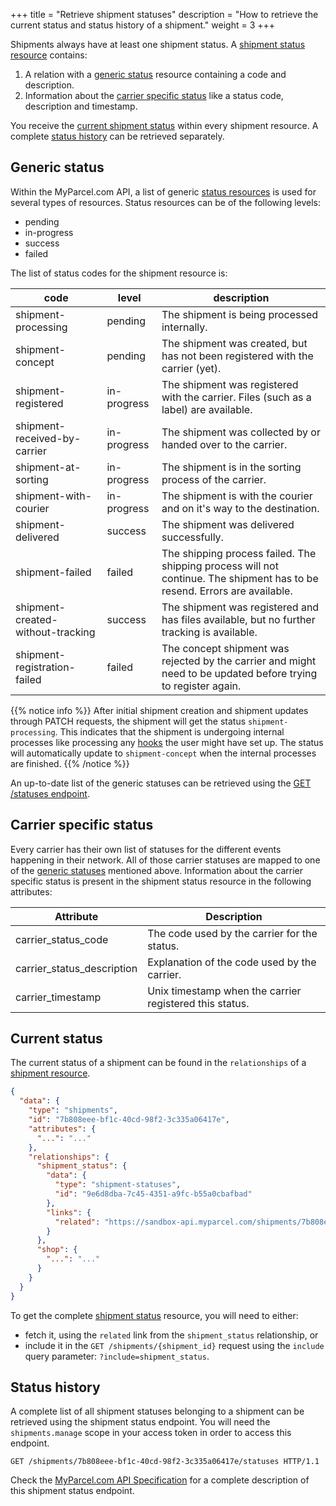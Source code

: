 +++
title = "Retrieve shipment statuses"
description = "How to retrieve the current status and status history of a shipment."
weight = 3
+++

Shipments always have at least one shipment status. A [shipment status resource](/api/resources/shipment-statuses) contains:

1. A relation with a [generic status](#generic-status) resource containing a code and description.
2. Information about the [carrier specific status](#carrier-specific-status) like a status code, description and timestamp.

You receive the [current shipment status](#current-status) within every shipment resource. A complete [status history](#status-history) can be retrieved separately. 

## Generic status

Within the MyParcel.com API, a list of generic [status resources](/api/resources/statuses) is used for several types of resources. 
Status resources can be of the following levels:

- pending
- in-progress
- success
- failed

The list of status codes for the shipment resource is:

code                                | level         | description
----------------------------------- | ------------- | ------------------------------------------------------------------------------
shipment-processing                 | pending       | The shipment is being processed internally.
shipment-concept                    | pending       | The shipment was created, but has not been registered with the carrier (yet).
shipment-registered                 | in-progress   | The shipment was registered with the carrier. Files (such as a label) are available.
shipment-received-by-carrier        | in-progress   | The shipment was collected by or handed over to the carrier.
shipment-at-sorting                 | in-progress   | The shipment is in the sorting process of the carrier.
shipment-with-courier               | in-progress   | The shipment is with the courier and on it's way to the destination.
shipment-delivered                  | success       | The shipment was delivered successfully.
shipment-failed                     | failed        | The shipping process failed. The shipping process will not continue. The shipment has to be resend. Errors are available.
shipment-created-without-tracking   | success       | The shipment was registered and has files available, but no further tracking is available.
shipment-registration-failed        | failed        | The concept shipment was rejected by the carrier and might need to be updated before trying to register again.

{{% notice info %}}
After initial shipment creation and shipment updates through PATCH requests, the shipment will get the status `shipment-processing`.
This indicates that the shipment is undergoing internal processes like processing any [hooks](/api/using-hooks) the user might have set up.
The status will automatically update to `shipment-concept` when the internal processes are finished.
{{% /notice %}}

An up-to-date list of the generic statuses can be retrieved using the [GET /statuses endpoint](https://docs.myparcel.com/api-specification/#/Statuses/get_statuses).

## Carrier specific status

Every carrier has their own list of statuses for the different events happening in their network. 
All of those carrier statuses are mapped to one of the [generic statuses](#generic-status) mentioned above. 
Information about the carrier specific status is present in the shipment status resource in the following attributes:

Attribute                  | Description
-------------------------- | -----------
carrier_status_code        | The code used by the carrier for the status.
carrier_status_description | Explanation of the code used by the carrier.
carrier_timestamp          | Unix timestamp when the carrier registered this status.

## Current status

The current status of a shipment can be found in the `relationships` of a [shipment resource](/api/resources/shipments).

```json
{
  "data": {
    "type": "shipments",
    "id": "7b808eee-bf1c-40cd-98f2-3c335a06417e",
    "attributes": {
      "...": "..."
    },
    "relationships": {
      "shipment_status": {
        "data": {
          "type": "shipment-statuses",
          "id": "9e6d8dba-7c45-4351-a9fc-b55a0cbafbad"
        },
        "links": {
          "related": "https://sandbox-api.myparcel.com/shipments/7b808eee-bf1c-40cd-98f2-3c335a06417e/statuses/9e6d8dba-7c45-4351-a9fc-b55a0cbafbad"
        }
      },
      "shop": {
        "...": "..."
      }
    }
  }
}

```

To get the complete [shipment status](/api/resources/shipment-statuses) resource, you will need to either:

- fetch it, using the `related` link from the `shipment_status` relationship, or
- include it in the `GET /shipments/{shipment_id}` request using the `include` query parameter: `?include=shipment_status`.

## Status history

A complete list of all shipment statuses belonging to a shipment can be retrieved using the shipment status endpoint. You will need the `shipments.manage` scope in your access token in order to access this endpoint.

```http
GET /shipments/7b808eee-bf1c-40cd-98f2-3c335a06417e/statuses HTTP/1.1
```

Check the [MyParcel.com API Specification](https://docs.myparcel.com/api-specification/#/Shipments/get_shipments__shipment_id__statuses) for a complete description of this shipment status endpoint.
